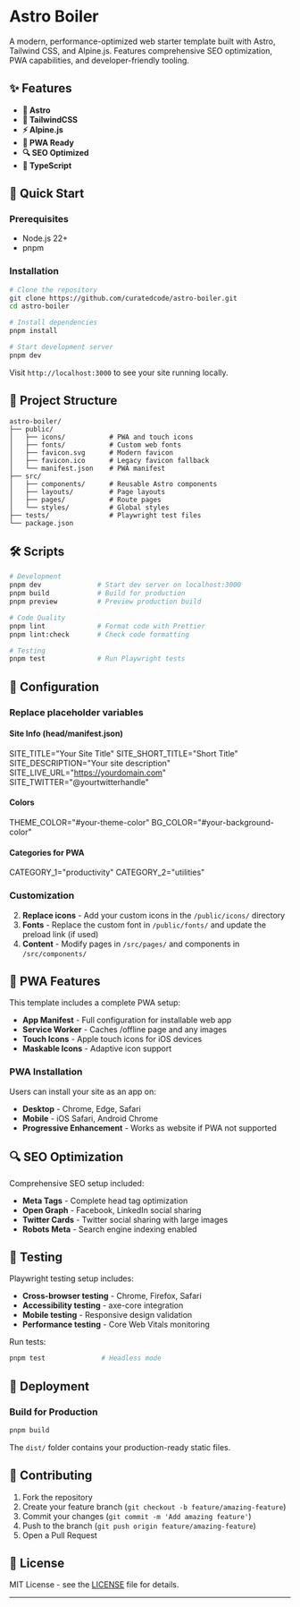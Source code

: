 # Astro Boiler

A modern, performance-optimized web starter template built with Astro, Tailwind CSS, and Alpine.js. Features comprehensive SEO optimization, PWA capabilities, and developer-friendly tooling.

## ✨ Features

- **🚀 Astro**
- **🎨 TailwindCSS**
- **⚡ Alpine.js**
- **📱 PWA Ready**
- **🔍 SEO Optimized**
- **🎯 TypeScript**

## 🚀 Quick Start

### Prerequisites

- Node.js 22+ 
- pnpm

### Installation

```bash
# Clone the repository
git clone https://github.com/curatedcode/astro-boiler.git
cd astro-boiler

# Install dependencies
pnpm install

# Start development server
pnpm dev
```

Visit `http://localhost:3000` to see your site running locally.

## 📁 Project Structure

```
astro-boiler/
├── public/
│   ├── icons/           # PWA and touch icons
│   ├── fonts/           # Custom web fonts
│   ├── favicon.svg      # Modern favicon
│   ├── favicon.ico      # Legacy favicon fallback
│   └── manifest.json    # PWA manifest
├── src/
│   ├── components/      # Reusable Astro components
│   ├── layouts/         # Page layouts
│   ├── pages/           # Route pages
│   └── styles/          # Global styles
├── tests/               # Playwright test files
└── package.json
```

## 🛠 Scripts

```bash
# Development
pnpm dev              # Start dev server on localhost:3000
pnpm build            # Build for production
pnpm preview          # Preview production build

# Code Quality
pnpm lint             # Format code with Prettier
pnpm lint:check       # Check code formatting

# Testing
pnpm test             # Run Playwright tests
```

## 🔧 Configuration

### Replace placeholder variables

#### Site Info (head/manifest.json)
SITE_TITLE="Your Site Title"
SITE_SHORT_TITLE="Short Title"
SITE_DESCRIPTION="Your site description"
SITE_LIVE_URL="https://yourdomain.com"
SITE_TWITTER="@yourtwitterhandle"

#### Colors
THEME_COLOR="#your-theme-color"
BG_COLOR="#your-background-color"

#### Categories for PWA
CATEGORY_1="productivity"
CATEGORY_2="utilities"

### Customization

2. **Replace icons** - Add your custom icons in the `/public/icons/` directory
3. **Fonts** - Replace the custom font in `/public/fonts/` and update the preload link (if used)
4. **Content** - Modify pages in `/src/pages/` and components in `/src/components/`

## 📱 PWA Features

This template includes a complete PWA setup:

- **App Manifest** - Full configuration for installable web app
- **Service Worker** - Caches /offline page and any images
- **Touch Icons** - Apple touch icons for iOS devices
- **Maskable Icons** - Adaptive icon support

### PWA Installation

Users can install your site as an app on:
- **Desktop** - Chrome, Edge, Safari
- **Mobile** - iOS Safari, Android Chrome
- **Progressive Enhancement** - Works as website if PWA not supported

## 🔍 SEO Optimization

Comprehensive SEO setup included:

- **Meta Tags** - Complete head tag optimization
- **Open Graph** - Facebook, LinkedIn social sharing
- **Twitter Cards** - Twitter social sharing with large images
- **Robots Meta** - Search engine indexing enabled


## 🧪 Testing

Playwright testing setup includes:

- **Cross-browser testing** - Chrome, Firefox, Safari
- **Accessibility testing** - axe-core integration
- **Mobile testing** - Responsive design validation
- **Performance testing** - Core Web Vitals monitoring

Run tests:
```bash
pnpm test              # Headless mode
```

## 🚀 Deployment

### Build for Production

```bash
pnpm build
```

The `dist/` folder contains your production-ready static files.

## 🤝 Contributing

1. Fork the repository
2. Create your feature branch (`git checkout -b feature/amazing-feature`)
3. Commit your changes (`git commit -m 'Add amazing feature'`)
4. Push to the branch (`git push origin feature/amazing-feature`)
5. Open a Pull Request

## 📄 License

MIT License - see the [LICENSE](LICENSE) file for details.

---